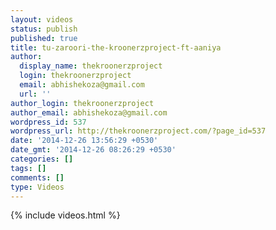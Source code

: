 ```yaml
---
layout: videos
status: publish
published: true
title: tu-zaroori-the-kroonerzproject-ft-aaniya
author:
  display_name: thekroonerzproject
  login: thekroonerzproject
  email: abhishekoza@gmail.com
  url: ''
author_login: thekroonerzproject
author_email: abhishekoza@gmail.com
wordpress_id: 537
wordpress_url: http://thekroonerzproject.com/?page_id=537
date: '2014-12-26 13:56:29 +0530'
date_gmt: '2014-12-26 08:26:29 +0530'
categories: []
tags: []
comments: []
type: Videos
---
```


{% include videos.html %}